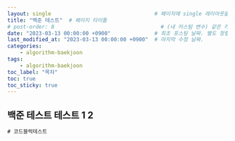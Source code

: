 ```yaml
---
layout: single                                 # 페이지에 single 레이아웃을 적용
title: "백준 테스트"  # 페이지 타이틀
# post-order: 8                                  # (내 커스텀 변수) 같은 카테고리 내 정렬 순서
date: "2023-03-13 00:00:00 +0900"              # 최초 포스팅 날짜. 별도 정렬 순서가 없으면 이 값으로 정렬됨. 파일명에 기록되어있다면 생략 가능.
last_modified_at: "2023-03-13 00:00:00 +0900"  # 마지막 수정 날짜.
categories:
    - algorithm-baekjoon
tags:
    - algorithm-baekjoon
toc_label: "목차"
toc: true
toc_sticky: true
---
```

백준 테스트
테스트 1 2
---
``` java
# 코드블럭테스트
```
